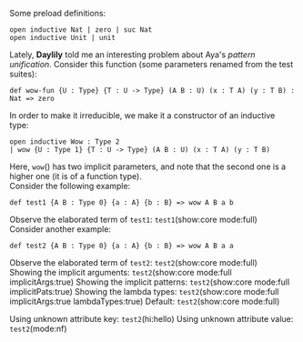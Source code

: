 Some preload definitions:

```aya
open inductive Nat | zero | suc Nat
open inductive Unit | unit
```

Lately, **Daylily** told me an interesting problem about Aya's _pattern unification_.
Consider this function (some parameters renamed from the test suites):

```aya
def wow-fun {U : Type} {T : U -> Type} (A B : U) (x : T A) (y : T B) : Nat => zero
```

In order to make it irreducible, we make it a constructor of an inductive type:

```aya
open inductive Wow : Type 2
| wow {U : Type 1} {T : U -> Type} (A B : U) (x : T A) (y : T B)
```

Here, `wow`() has two implicit parameters,
and note that the second one is a higher one (it is of a function type).\
Consider the following example:

```aya
def test1 {A B : Type 0} {a : A} {b : B} => wow A B a b
```

Observe the elaborated term of `test1`: `test1`(show:core mode:full)\
Consider another example:

```aya
def test2 {A B : Type 0} {a : A} {b : B} => wow A B a a
```

Observe the elaborated term of `test2`: `test2`(show:core mode:full)\
Showing the implicit arguments: `test2`(show:core mode:full implicitArgs:true)
Showing the implicit patterns: `test2`(show:core mode:full implicitPats:true)
Showing the lambda types: `test2`(show:core mode:full implicitArgs:true lambdaTypes:true)
Default: `test2`(show:core mode:full)

Using unknown attribute key: `test2`(hi:hello)
Using unknown attribute value: `test2`(mode:nf)
